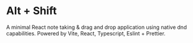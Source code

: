 # Alt + Shift

A minimal React note taking & drag and drop application using native dnd capabilities.  Powered by Vite, React, Typescript, Eslint + Prettier.